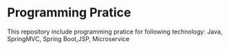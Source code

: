 # Programming Pratice
This repository include programming pratice for following technology:
Java, SpringMVC, Spring Boot,JSP, Microservice

